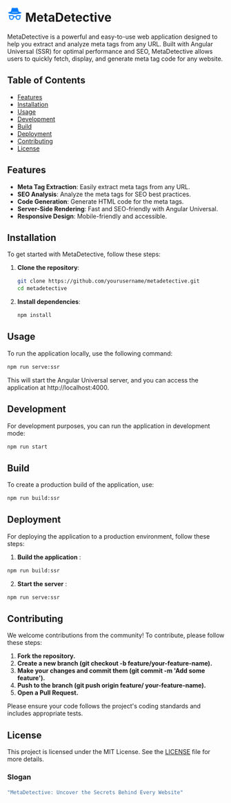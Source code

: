 # <img src="src/assets/incog.svg" width="35px"> MetaDetective 
MetaDetective is a powerful and easy-to-use web application designed to help you extract and analyze meta tags from any URL. Built with Angular Universal (SSR) for optimal performance and SEO, MetaDetective allows users to quickly fetch, display, and generate meta tag code for any website.

## Table of Contents
- [Features](#features)
- [Installation](#installation)
- [Usage](#usage)
- [Development](#development)
- [Build](#build)
- [Deployment](#deployment)
- [Contributing](#contributing)
- [License](#license)

## Features

- **Meta Tag Extraction**: Easily extract meta tags from any URL.
- **SEO Analysis**: Analyze the meta tags for SEO best practices.
- **Code Generation**: Generate HTML code for the meta tags.
- **Server-Side Rendering**: Fast and SEO-friendly with Angular Universal.
- **Responsive Design**: Mobile-friendly and accessible.

## Installation

To get started with MetaDetective, follow these steps:

1. **Clone the repository**:
    ```bash
    git clone https://github.com/yourusername/metadetective.git
    cd metadetective
    ```

2. **Install dependencies**:
    ```bash
    npm install
    ```

## Usage

To run the application locally, use the following command:

```bash
npm run serve:ssr
```
This will start the Angular Universal server, and you can access the application at http://localhost:4000.

## Development

For development purposes, you can run the application in development mode:

```bash
npm run start
```

## Build

To create a production build of the application, use:

```bash
npm run build:ssr
```

## Deployment

For deploying the application to a production environment, follow these steps:

1. **Build the application** :
```bash
npm run build:ssr
```
2. **Start the server** :
```bash
npm run serve:ssr
```

## Contributing
We welcome contributions from the community! To contribute, please follow these steps:

1. **Fork the repository.**
2. **Create a new branch (git checkout -b feature/your-feature-name).**
3. **Make your changes and commit them (git commit -m 'Add some feature').**
4. **Push to the branch (git push origin feature/ your-feature-name).**
5. **Open a Pull Request.**

Please ensure your code follows the project's coding standards and includes appropriate tests.

## License

This project is licensed under the MIT License. See the [LICENSE](https://angular.io/license) file for more details.



### Slogan

```bash 
"MetaDetective: Uncover the Secrets Behind Every Website"
```

